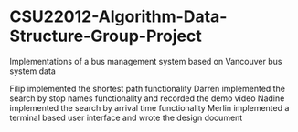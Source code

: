 # CSU22012-Algorithm-Data-Structure-Group-Project
Implementations of a bus management system based on Vancouver bus system data

Filip implemented the shortest path functionality
Darren implemented the search by stop names functionality and recorded the demo video
Nadine implemented the search by arrival time functionality
Merlin implemented a terminal based user interface and wrote the design document
